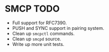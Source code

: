 SMCP TODO
=========

* Full support for RFC7390.
* PUSH and SYNC support in pairing system.
* Clean up `smcpctl` commands.
* Clean up `smcpd` source.
* Write up more unit tests.